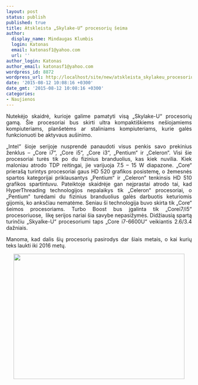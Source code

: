```yaml
---
layout: post
status: publish
published: true
title: Atskleista „Skylake-U“ procesorių šeima
author:
  display_name: Mindaugas Klumbis
  login: Katonas
  email: katonasf1@yahoo.com
  url: ''
author_login: Katonas
author_email: katonasf1@yahoo.com
wordpress_id: 8872
wordpress_url: http://localhost/site/new/atskleista_skylakeu_procesoriu_linija/
date: '2015-08-12 10:08:16 +0300'
date_gmt: '2015-08-12 10:08:16 +0300'
categories:
- Naujienos
---
```

<p style="text-align: justify;">
	Nutekėjo skaidrė, kurioje galime pamatyti visą „Skylake-U“ procesorių gamą. Šie procesoriai bus skirti ultra kompaktiškiems nešiojamiems kompiuteriams, planšetėms ar staliniams kompiuteriams, kurie galės funkcionuoti be aktyvaus aušinimo.</p>
<p style="text-align: justify;">
	„Intel“ šioje serijoje nusprendė panaudoti visus penkis savo prekinius ženklus – „Core i7“, „Core i5“, „Core i3“, „Pentium“ ir „Celeron“. Visi šie procesoriai turės tik po du fizinius branduolius, kas kiek nuvilia. Kiek maloniau atrodo TDP reitingai, jie varijuoja 7.5 – 15 W diapazone. „Core“ prierašą turintys procesoriai gaus HD 520 grafikos posistemę, o žemesnės spartos kategorijai priklausantys „Pentium“ ir „Celeron“ tenkinsis HD 510 grafikos spartintuvu. Pateiktoje skaidrėje gan neįprastai atrodo tai, kad HyperThreading technologijos nepalaikys tik „Celeron“ procesoriai, o „Pentium“ turėdami du fizinius branduolius galės darbuotis keturiomis gijomis, ko anksčiau nematėme. Seniau ši technologija buvo skirta tik „Core“ šeimos procesoriams. Turbo Boost bus įgalinta tik „Corei7/i5“ procesoriuose,  likę serijos nariai šia savybe nepasižymės. Didžiausią spartą turinčiu „Skyalke-U“ procesoriumi taps „Core i7-6600U“ veikiantis 2.6/3.4 dažniais.</p>
<p style="text-align: justify;">
	Manoma, kad dalis šių procesorių pasirodys dar šiais metais, o kai kurių teks laukti iki 2016 metų. </p>
<p style="text-align: center;">
	<a href="http://technews.lt/userfiles/intel skylake u.jpg"><img alt="" src="http://technews.lt/userfiles/intel skylake u.jpg" style="width: 464px; height: 340px;" /></a></p>
